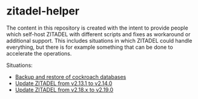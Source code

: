 # zitadel-helper

The content in this repository is created with the intent to provide people which self-host ZITADEL with different scripts and fixes as workaround or additional support.
This includes situations in which ZITADEL could handle everything, but there is for example something that can be done to accelerate the operations.

Situations:
- [Backup and restore of cockroach databases](db/backup-and-restore.md)
- [Update ZITADEL from v2.13.1 to v2.14.0](fill-projections/fill-projections-v2.13.1-to-v2.14.0.md)
- [Update ZITADEL from v2.18.x to v2.19.0](fill-projections/fill-projections-v2.18.x-to-v2.19.0.md)
